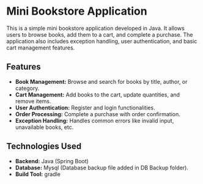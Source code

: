 # Mini Bookstore Application

This is a simple mini bookstore application developed in Java. It allows users to browse books, add them to a cart, and complete a purchase. The application also includes exception handling, user authentication, and basic cart management features.

## Features

- **Book Management:** Browse and search for books by title, author, or category.
- **Cart Management:** Add books to the cart, update quantities, and remove items.
- **User Authentication:** Register and login functionalities.
- **Order Processing:** Complete a purchase with order confirmation.
- **Exception Handling:** Handles common errors like invalid input, unavailable books, etc.

## Technologies Used

- **Backend:** Java (Spring Boot)
- **Database:** Mysql (Database backup file added in DB Backup folder).
- **Build Tool:** gradle


